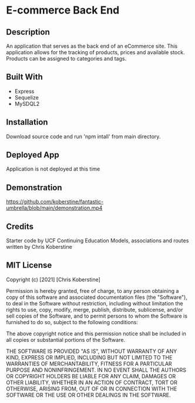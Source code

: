 # E-commerce Back End

## Description

An application that serves as the back end of an eCommerce site. This application allows for the tracking of products, prices and available stock. Products can be assigned to categories and tags.

## Built With

- Express
- Sequelize
- MySDQL2

## Installation

Download source code and run 'npm intall' from main directory.

## Deployed App

Application is not deployed at this time

## Demonstration

https://github.com/koberstine/fantastic-umbrella/blob/main/demonstration.mp4

## Credits

Starter code by UCF Continuing Education
Models, associations and routes written by Chris Koberstine

## MIT License

Copyright (c) [2021] [Chris Koberstine]

Permission is hereby granted, free of charge, to any person obtaining a copy
of this software and associated documentation files (the "Software"), to deal
in the Software without restriction, including without limitation the rights
to use, copy, modify, merge, publish, distribute, sublicense, and/or sell
copies of the Software, and to permit persons to whom the Software is
furnished to do so, subject to the following conditions:

The above copyright notice and this permission notice shall be included in all
copies or substantial portions of the Software.

THE SOFTWARE IS PROVIDED "AS IS", WITHOUT WARRANTY OF ANY KIND, EXPRESS OR
IMPLIED, INCLUDING BUT NOT LIMITED TO THE WARRANTIES OF MERCHANTABILITY,
FITNESS FOR A PARTICULAR PURPOSE AND NONINFRINGEMENT. IN NO EVENT SHALL THE
AUTHORS OR COPYRIGHT HOLDERS BE LIABLE FOR ANY CLAIM, DAMAGES OR OTHER
LIABILITY, WHETHER IN AN ACTION OF CONTRACT, TORT OR OTHERWISE, ARISING FROM,
OUT OF OR IN CONNECTION WITH THE SOFTWARE OR THE USE OR OTHER DEALINGS IN THE
SOFTWARE.
